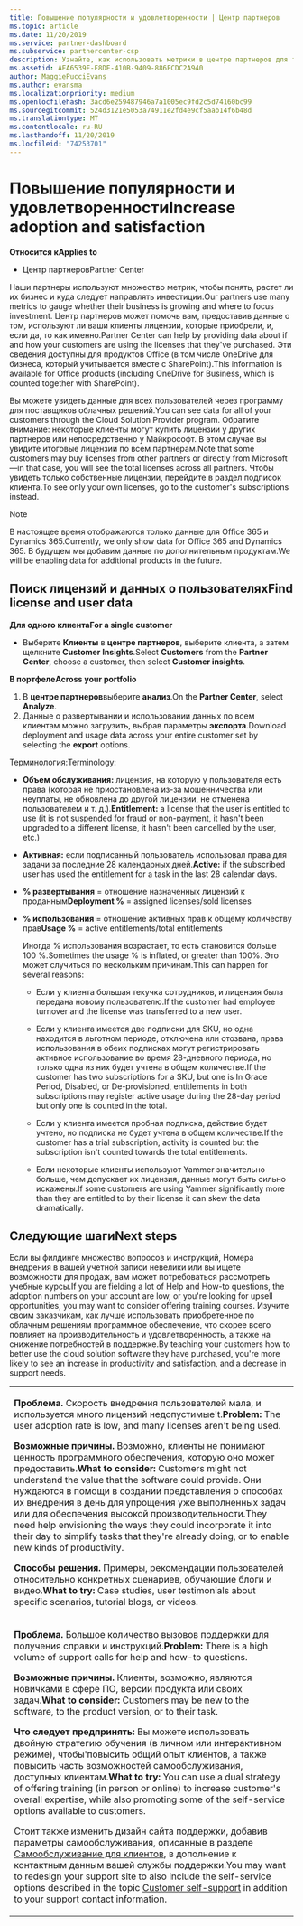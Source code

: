 ```yaml
---
title: Повышение популярности и удовлетворенности | Центр партнеров
ms.topic: article
ms.date: 11/20/2019
ms.service: partner-dashboard
ms.subservice: partnercenter-csp
description: Узнайте, как использовать метрики в центре партнеров для того, чтобы узнать, растет ли ваш бизнес, как клиенты используют свои лицензии и как сосредоточиться на инвестиций.
ms.assetid: AFA6539F-F8DE-410B-9409-886FCDC2A940
author: MaggiePucciEvans
ms.author: evansma
ms.localizationpriority: medium
ms.openlocfilehash: 3acd6e259487946a7a1005ec9fd2c5d74160bc99
ms.sourcegitcommit: 524d3121e5053a74911e2fd4e9cf5aab14f6b48d
ms.translationtype: MT
ms.contentlocale: ru-RU
ms.lasthandoff: 11/20/2019
ms.locfileid: "74253701"
---
```

# <a name="increase-adoption-and-satisfaction"></a><span data-ttu-id="f9616-103">Повышение популярности и удовлетворенности</span><span class="sxs-lookup"><span data-stu-id="f9616-103">Increase adoption and satisfaction</span></span>

<span data-ttu-id="f9616-104">**Относится к**</span><span class="sxs-lookup"><span data-stu-id="f9616-104">**Applies to**</span></span>

-  <span data-ttu-id="f9616-105">Центр партнеров</span><span class="sxs-lookup"><span data-stu-id="f9616-105">Partner Center</span></span>

<span data-ttu-id="f9616-106">Наши партнеры используют множество метрик, чтобы понять, растет ли их бизнес и куда следует направлять инвестиции.</span><span class="sxs-lookup"><span data-stu-id="f9616-106">Our partners use many metrics to gauge whether their business is growing and where to focus investment.</span></span> <span data-ttu-id="f9616-107">Центр партнеров может помочь вам, предоставив данные о том, используют ли ваши клиенты лицензии, которые приобрели, и, если да, то как именно.</span><span class="sxs-lookup"><span data-stu-id="f9616-107">Partner Center can help by providing data about if and how your customers are using the licenses that they've purchased.</span></span> <span data-ttu-id="f9616-108">Эти сведения доступны для продуктов Office (в том числе OneDrive для бизнеса, который учитывается вместе с SharePoint).</span><span class="sxs-lookup"><span data-stu-id="f9616-108">This information is available for Office products (including OneDrive for Business, which is counted together with SharePoint).</span></span>

<span data-ttu-id="f9616-109">Вы можете увидеть данные для всех пользователей через программу для поставщиков облачных решений.</span><span class="sxs-lookup"><span data-stu-id="f9616-109">You can see data for all of your customers through the Cloud Solution Provider program.</span></span> <span data-ttu-id="f9616-110">Обратите внимание: некоторые клиенты могут купить лицензии у других партнеров или непосредственно у Майкрософт. В этом случае вы увидите итоговые лицензии по всем партнерам.</span><span class="sxs-lookup"><span data-stu-id="f9616-110">Note that some customers may buy licenses from other partners or directly from Microsoft—in that case, you will see the total licenses across all partners.</span></span> <span data-ttu-id="f9616-111">Чтобы увидеть только собственные лицензии, перейдите в раздел подписок клиента.</span><span class="sxs-lookup"><span data-stu-id="f9616-111">To see only your own licenses, go to the customer's subscriptions instead.</span></span>

> [!NOTE]  
>  <span data-ttu-id="f9616-112">В настоящее время отображаются только данные для Office 365 и Dynamics 365.</span><span class="sxs-lookup"><span data-stu-id="f9616-112">Currently, we only show data for Office 365 and Dynamics 365.</span></span> <span data-ttu-id="f9616-113">В будущем мы добавим данные по дополнительным продуктам.</span><span class="sxs-lookup"><span data-stu-id="f9616-113">We will be enabling data for additional products in the future.</span></span>

## <a name="find-license-and-user-data"></a><span data-ttu-id="f9616-114">Поиск лицензий и данных о пользователях</span><span class="sxs-lookup"><span data-stu-id="f9616-114">Find license and user data</span></span>


<span data-ttu-id="f9616-115">**Для одного клиента**</span><span class="sxs-lookup"><span data-stu-id="f9616-115">**For a single customer**</span></span>

-   <span data-ttu-id="f9616-116">Выберите **Клиенты** в **центре партнеров**, выберите клиента, а затем щелкните **Customer Insights**.</span><span class="sxs-lookup"><span data-stu-id="f9616-116">Select **Customers** from the **Partner Center**, choose a customer, then select **Customer insights**.</span></span>

<span data-ttu-id="f9616-117">**В портфеле**</span><span class="sxs-lookup"><span data-stu-id="f9616-117">**Across your portfolio**</span></span>

1.  <span data-ttu-id="f9616-118">В **центре партнеров**выберите **анализ**.</span><span class="sxs-lookup"><span data-stu-id="f9616-118">On the **Partner Center**, select **Analyze**.</span></span>
2.  <span data-ttu-id="f9616-119">Данные о развертывании и использовании данных по всем клиентам можно загрузить, выбрав параметры **экспорта**.</span><span class="sxs-lookup"><span data-stu-id="f9616-119">Download deployment and usage data across your entire customer set by selecting the **export** options.</span></span>

<span data-ttu-id="f9616-120">Терминология:</span><span class="sxs-lookup"><span data-stu-id="f9616-120">Terminology:</span></span>

-   <span data-ttu-id="f9616-121">**Объем обслуживания:** лицензия, на которую у пользователя есть права (которая не приостановлена из-за мошенничества или неуплаты, не обновлена до другой лицензии, не отменена пользователем и т. д.).</span><span class="sxs-lookup"><span data-stu-id="f9616-121">**Entitlement:** a license that the user is entitled to use (it is not suspended for fraud or non-payment, it hasn't been upgraded to a different license, it hasn't been cancelled by the user, etc.)</span></span>

-   <span data-ttu-id="f9616-122">**Активная:** если подписанный пользователь использовал права для задачи за последние 28 календарных дней.</span><span class="sxs-lookup"><span data-stu-id="f9616-122">**Active:** if the subscribed user has used the entitlement for a task in the last 28 calendar days.</span></span>

-   <span data-ttu-id="f9616-123">**% развертывания** = отношение назначенных лицензий к проданным</span><span class="sxs-lookup"><span data-stu-id="f9616-123">**Deployment %** = assigned licenses/sold licenses</span></span>

-   <span data-ttu-id="f9616-124">**% использования** = отношение активных прав к общему количеству прав</span><span class="sxs-lookup"><span data-stu-id="f9616-124">**Usage %** = active entitlements/total entitlements</span></span>

    <span data-ttu-id="f9616-125">Иногда % использования возрастает, то есть становится больше 100 %.</span><span class="sxs-lookup"><span data-stu-id="f9616-125">Sometimes the usage % is inflated, or greater than 100%.</span></span> <span data-ttu-id="f9616-126">Это может случиться по нескольким причинам.</span><span class="sxs-lookup"><span data-stu-id="f9616-126">This can happen for several reasons:</span></span>

    -   <span data-ttu-id="f9616-127">Если у клиента большая текучка сотрудников, и лицензия была передана новому пользователю.</span><span class="sxs-lookup"><span data-stu-id="f9616-127">If the customer had employee turnover and the license was transferred to a new user.</span></span>

    -   <span data-ttu-id="f9616-128">Если у клиента имеется две подписки для SKU, но одна находится в льготном периоде, отключена или отозвана, права использования в обеих подписках могут регистрировать активное использование во время 28-дневного периода, но только одна из них будет учтена в общем количестве.</span><span class="sxs-lookup"><span data-stu-id="f9616-128">If the customer has two subscriptions for a SKU, but one is In Grace Period, Disabled, or De-provisioned, entitlements in both subscriptions may register active usage during the 28-day period but only one is counted in the total.</span></span>

    -   <span data-ttu-id="f9616-129">Если у клиента имеется пробная подписка, действие будет учтено, но подписка не будет учтена в общем количестве.</span><span class="sxs-lookup"><span data-stu-id="f9616-129">If the customer has a trial subscription, activity is counted but the subscription isn't counted towards the total entitlements.</span></span>

    -   <span data-ttu-id="f9616-130">Если некоторые клиенты используют Yammer значительно больше, чем допускает их лицензия, данные могут быть сильно искажены.</span><span class="sxs-lookup"><span data-stu-id="f9616-130">If some customers are using Yammer significantly more than they are entitled to by their license it can skew the data dramatically.</span></span>

## <a name="next-steps"></a><span data-ttu-id="f9616-131">Следующие шаги</span><span class="sxs-lookup"><span data-stu-id="f9616-131">Next steps</span></span>


<span data-ttu-id="f9616-132">Если вы филдинге множество вопросов и инструкций, Номера внедрения в вашей учетной записи невелики или вы ищете возможности для продаж, вам может потребоваться рассмотреть учебные курсы.</span><span class="sxs-lookup"><span data-stu-id="f9616-132">If you are fielding a lot of Help and How-to questions, the adoption numbers on your account are low, or you're looking for upsell opportunities, you may want to consider offering training courses.</span></span> <span data-ttu-id="f9616-133">Изучите своим заказчикам, как лучше использовать приобретенное по облачным решениям программное обеспечение, что скорее всего повлияет на производительность и удовлетворенность, а также на снижение потребностей в поддержке.</span><span class="sxs-lookup"><span data-stu-id="f9616-133">By teaching your customers how to better use the cloud solution software they have purchased, you're more likely to see an increase in productivity and satisfaction, and a decrease in support needs.</span></span>

<table>
<colgroup>
<col width="100%" />
</colgroup>
<tbody>
<tr class="odd">
<td><p><span data-ttu-id="f9616-134"><strong>Проблема.</strong> Скорость внедрения пользователей мала, и используется много лицензий недопустимые&#39;t.</span><span class="sxs-lookup"><span data-stu-id="f9616-134"><strong>Problem:</strong> The user adoption rate is low, and many licenses aren&#39;t being used.</span></span></p>
<p><span data-ttu-id="f9616-135"><strong>Возможные причины.</strong> Возможно, клиенты не понимают ценность программного обеспечения, которую оно может предоставить.</span><span class="sxs-lookup"><span data-stu-id="f9616-135"><strong>What to consider:</strong> Customers might not understand the value that the software could provide.</span></span> <span data-ttu-id="f9616-136">Они нуждаются в помощи в создании представления о способах их внедрения в день для упрощения уже выполненных задач или для обеспечения высокой производительности.</span><span class="sxs-lookup"><span data-stu-id="f9616-136">They need help envisioning the ways they could incorporate it into their day to simplify tasks that they're already doing, or to enable new kinds of productivity.</span></span></p>
<p><span data-ttu-id="f9616-137"><strong>Способы решения.</strong> Примеры, рекомендации пользователей относительно конкретных сценариев, обучающие блоги и видео.</span><span class="sxs-lookup"><span data-stu-id="f9616-137"><strong>What to try:</strong> Case studies, user testimonials about specific scenarios, tutorial blogs, or videos.</span></span></p></td>
</tr>
<tr class="even">
<td><p><span data-ttu-id="f9616-138"><strong>Проблема.</strong> Большое количество вызовов поддержки для получения справки и инструкций.</span><span class="sxs-lookup"><span data-stu-id="f9616-138"><strong>Problem:</strong> There is a high volume of support calls for help and how-to questions.</span></span></p>
<p><span data-ttu-id="f9616-139"><strong>Возможные причины.</strong> Клиенты, возможно, являются новичками в сфере ПО, версии продукта или своих задач.</span><span class="sxs-lookup"><span data-stu-id="f9616-139"><strong>What to consider:</strong> Customers may be new to the software, to the product version, or to their task.</span></span></p>
<p><span data-ttu-id="f9616-140"><strong>Что следует предпринять:</strong> Вы можете использовать двойную стратегию обучения (в личном или интерактивном режиме), чтобы&#39;повысить общий опыт клиентов, а также повысить часть возможностей самообслуживания, доступных клиентам.</span><span class="sxs-lookup"><span data-stu-id="f9616-140"><strong>What to try:</strong> You can use a dual strategy of offering training (in person or online) to increase customer&#39;s overall expertise, while also promoting some of the self-service options available to customers.</span></span></p>
<p><span data-ttu-id="f9616-141">Стоит также изменить дизайн сайта поддержки, добавив параметры самообслуживания, описанные в разделе <a href="customer-self-support.md" data-raw-source="[Customer self-support](customer-self-support.md)">Самообслуживание для клиентов</a>, в дополнение к контактным данным вашей службы поддержки.</span><span class="sxs-lookup"><span data-stu-id="f9616-141">You may want to redesign your support site to also include the self-service options described in the topic <a href="customer-self-support.md" data-raw-source="[Customer self-support](customer-self-support.md)">Customer self-support</a> in addition to your support contact information.</span></span></p></td>
</tr>
</tbody>
</table>

 

 

 



